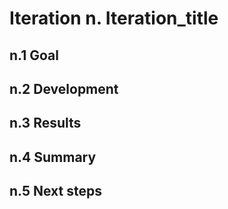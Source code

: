 # Iteration n. Iteration_title

<!---
The work is done using short iterations. Each iteration needs to have a very
clear goal. This allows to gain greater knowledge of the problem on each iteration.
--->

## n.1 Goal

## n.2 Development

## n.3 Results

## n.4 Summary

## n.5 Next steps
